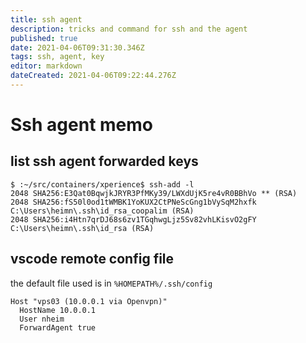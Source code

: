 ```yaml
---
title: ssh agent
description: tricks and command for ssh and the agent
published: true
date: 2021-04-06T09:31:30.346Z
tags: ssh, agent, key
editor: markdown
dateCreated: 2021-04-06T09:22:44.276Z
---
```


# Ssh agent memo

## list ssh agent forwarded keys

````shell
$ :~/src/containers/xperience$ ssh-add -l
2048 SHA256:E3Qat0BqwjkJRYR3PfMKy39/LWXdUjK5re4vR0BBhVo ** (RSA)
2048 SHA256:fS50l0od1tWMBK1YoKUX2CtPNeScGng1bVySqM2hxfk C:\Users\heimn\.ssh\id_rsa_coopalim (RSA)
2048 SHA256:i4Htn7qrDJ68s6zv1TGqhwgLjz5Sv82vhLKisvO2gFY C:\Users\heimn\.ssh\id_rsa (RSA)
````

## vscode remote config file 

the default file used is in ``%HOMEPATH%/.ssh/config``

````
Host "vps03 (10.0.0.1 via Openvpn)"
  HostName 10.0.0.1
  User nheim
  ForwardAgent true
````